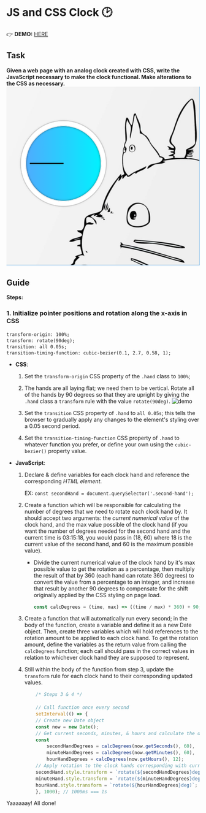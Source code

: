 # JS and CSS Clock 🕑 
👉 **DEMO:** [HERE](https://mitzelldone.github.io/JavaScript30/The%2030%20Projects/02%20-%20JS%20and%20CSS%20Clock/index.html)
## Task
**Given a web page with an analog clock created with CSS, write the JavaScript necessary to make the clock functional. Make alterations to the CSS as necessary.**
![starting](../02%20-%20JS%20and%20CSS%20Clock/images/img2.PNG)
## Guide
**Steps:**
### 1. Initialize pointer positions and rotation along the x-axis in CSS

```
transform-origin: 100%;
transform: rotate(90deg);
transition: all 0.05s;
transition-timing-function: cubic-bezier(0.1, 2.7, 0.58, 1);
```
- **CSS**:
    1.  Set the `transform-origin` CSS property of the `.hand` class to `100%`; 
               
    1. The hands are all laying flat; we need them to be vertical. Rotate all of the
        hands by 90 degrees so that they are upright by giving the `.hand` class a
        `transform` rule with the value `rotate(90deg)`.
    ![demo](../02%20-%20JS%20and%20CSS%20Clock/images/transform.gif)
    1. Set the `transition` CSS property of `.hand` to `all 0.05s`; this tells the browser
        to gradually apply any changes to the element's styling over a 0.05 second period.

    1. Set the `transition-timing-function` CSS property of `.hand` to whatever function
        you prefer, or define your own using the `cubic-bezier()` property value.

- **JavaScript**:

    1. Declare & define variables for each clock hand and reference the corresponding _HTML
        element_.

        EX: `const secondHand = document.querySelector('.second-hand');`

    1. Create a function which will be responsible for calculating the number of degrees that we need
        to rotate each clock hand by. It should accept two arguments: the _current numerical value_ of the
        clock hand, and the max value possible of the clock hand (if you want the number of degrees needed for
        the second hand and the current time is 03:15:18, you would pass in (18, 60) where 18 is the current
        value of the second hand, and 60 is the maximum possible value).

        - Divide the current numerical value of the clock hand by it's max possible value to get the rotation as
        a percentage, then multiply the result of that by 360 (each hand can rotate 360 degrees) to convert
        the value from a percentage to an integer, and increase that result by another 90 degrees to compensate
        for the shift originally applied by the CSS styling on page load.

            ```javascript
            const calcDegrees = (time, max) => ((time / max) * 360) + 90;
            ```

    1. Create a function that will automatically run every second; in the body of the function,
        create a variable and define it as a new Date object. Then, create three variables which will
        hold references to the rotation amount to be applied to each clock hand. To get the rotation amount,
        define the variables as the return value from calling the `calcDegrees` function; each call should
        pass in the correct values in relation to whichever clock hand they are supposed to represent.

    1. Still within the body of the function from step 3, update the `transform` rule for each
        clock hand to their corresponding updated values.

        ```javascript
            /* Steps 3 & 4 */

            // Call function once every second
            setInterval(() => {
            // Create new Date object
            const now = new Date();
            // Get current seconds, minutes, & hours and calculate the degree shift
            const
                secondHandDegrees = calcDegrees(now.getSeconds(), 60),
                minuteHandDegrees = calcDegrees(now.getMinutes(), 60),
                hourHandDegrees = calcDegrees(now.getHours(), 12);
            // Apply rotation to the clock hands corresponding with current time value
            secondHand.style.transform = `rotate(${secondHandDegrees}deg)`;
            minuteHand.style.transform = `rotate(${minuteHandDegrees}deg)`;
            hourHand.style.transform = `rotate(${hourHandDegrees}deg)`;
            }, 1000); // 1000ms === 1s

        ```

Yaaaaaay! All done!
